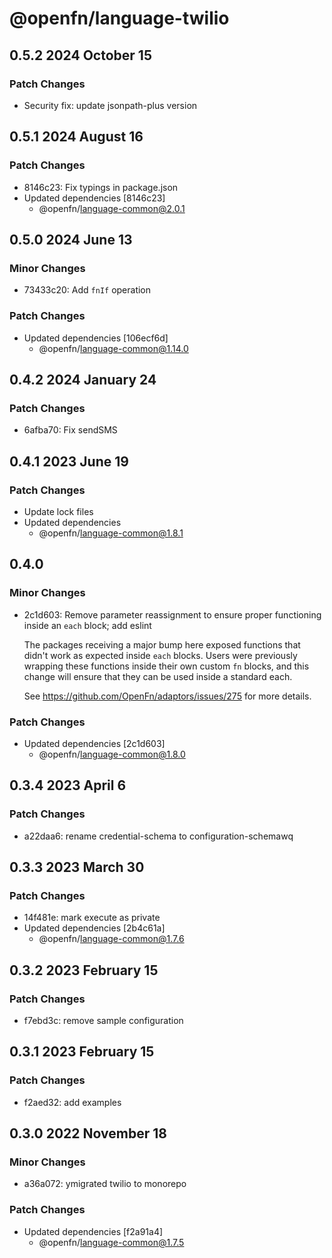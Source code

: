 # @openfn/language-twilio

## 0.5.2 2024 October 15

### Patch Changes

* Security fix: update jsonpath-plus version

## 0.5.1 2024 August 16

### Patch Changes

* 8146c23: Fix typings in package.json
* Updated dependencies \[8146c23]
  * @openfn/language-common@2.0.1

## 0.5.0 2024 June 13

### Minor Changes

* 73433c20: Add `fnIf` operation

### Patch Changes

* Updated dependencies \[106ecf6d]
  * @openfn/language-common@1.14.0

## 0.4.2 2024 January 24

### Patch Changes

* 6afba70: Fix sendSMS

## 0.4.1 2023 June 19

### Patch Changes

* Update lock files
* Updated dependencies
  * @openfn/language-common@1.8.1

## 0.4.0

### Minor Changes

* 2c1d603: Remove parameter reassignment to ensure proper functioning inside an
  `each` block; add eslint

  The packages receiving a major bump here exposed functions that didn't work as
  expected inside `each` blocks. Users were previously wrapping these functions
  inside their own custom `fn` blocks, and this change will ensure that they can
  be used inside a standard each.

  See https://github.com/OpenFn/adaptors/issues/275 for more details.

### Patch Changes

* Updated dependencies \[2c1d603]
  * @openfn/language-common@1.8.0

## 0.3.4 2023 April 6

### Patch Changes

* a22daa6: rename credential-schema to configuration-schemawq

## 0.3.3 2023 March 30

### Patch Changes

* 14f481e: mark execute as private
* Updated dependencies \[2b4c61a]
  * @openfn/language-common@1.7.6

## 0.3.2 2023 February 15

### Patch Changes

* f7ebd3c: remove sample configuration

## 0.3.1 2023 February 15

### Patch Changes

* f2aed32: add examples

## 0.3.0 2022 November 18

### Minor Changes

* a36a072: ymigrated twilio to monorepo

### Patch Changes

* Updated dependencies \[f2a91a4]
  * @openfn/language-common@1.7.5
